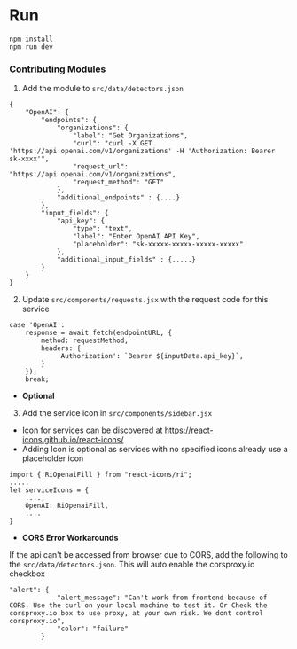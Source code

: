 # Run
```
npm install
npm run dev
```



### Contributing Modules
1. Add the module to `src/data/detectors.json`
```
{
    "OpenAI": {
        "endpoints": {
            "organizations": {
                "label": "Get Organizations",
                "curl": "curl -X GET 'https://api.openai.com/v1/organizations' -H 'Authorization: Bearer sk-xxxx'",
                "request_url": "https://api.openai.com/v1/organizations",
                "request_method": "GET"
            },
            "additional_endpoints" : {....}
        },
        "input_fields": {
            "api_key": {
                "type": "text",
                "label": "Enter OpenAI API Key",
                "placeholder": "sk-xxxxx-xxxxx-xxxxx-xxxxx"
            },
            "additional_input_fields" : {.....}
        }
    }
}
```

2. Update `src/components/requests.jsx` with the request code for this service
```
case 'OpenAI':
    response = await fetch(endpointURL, {
        method: requestMethod,
        headers: {
            'Authorization': `Bearer ${inputData.api_key}`,
        }
    });
    break;
```
- **Optional**
3. Add the service icon in `src/components/sidebar.jsx`
- Icon for services can be discovered at https://react-icons.github.io/react-icons/
- Adding Icon is optional as services with no specified icons already use a placeholder icon
```
import { RiOpenaiFill } from "react-icons/ri";
.....
let serviceIcons = {
    ....,
    OpenAI: RiOpenaiFill,
    ....
}
```

- **CORS Error Workarounds**

If the api can't be accessed from browser due to CORS, add the following to the `src/data/detectors.json`. This will auto enable the corsproxy.io checkbox
```
"alert": {
            "alert_message": "Can't work from frontend because of CORS. Use the curl on your local machine to test it. Or Check the corsproxy.io box to use proxy, at your own risk. We dont control corsproxy.io",
            "color": "failure"
        }
```
